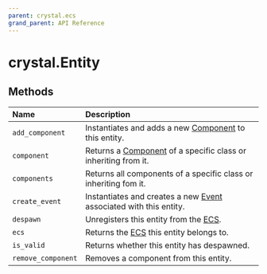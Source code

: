 ```yaml
---
parent: crystal.ecs
grand_parent: API Reference
---
```


# crystal.Entity

## Methods

| Name               | Description                                                                 |
| :----------------- | :-------------------------------------------------------------------------- |
| `add_component`    | Instantiates and adds a new [Component](component) to this entity.          |
| `component`        | Returns a [Component](component) of a specific class or inheriting from it. |
| `components`       | Returns all components of a specific class or inheriting fom it.            |
| `create_event`     | Instantiates and creates a new [Event](event) associated with this entity.  |
| `despawn`          | Unregisters this entity from the [ECS](ecs).                                |
| `ecs`              | Returns the [ECS](ecs) this entity belongs to.                              |
| `is_valid`         | Returns whether this entity has despawned.                                  |
| `remove_component` | Removes a component from this entity.                                       |
